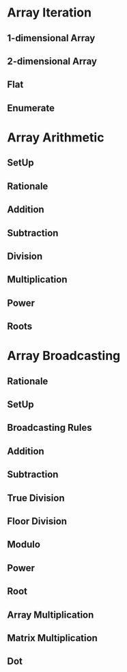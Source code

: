 

Array Iteration
===============

1-dimensional Array
-------------------

2-dimensional Array
-------------------

Flat
----

Enumerate
---------




Array Arithmetic
================

SetUp
-----

Rationale
---------

Addition
--------

Subtraction
-----------

Division
--------

Multiplication
--------------

Power
-----

Roots
-----




Array Broadcasting
==================

Rationale
---------

SetUp
-----

Broadcasting Rules
------------------

Addition
--------

Subtraction
-----------

True Division
-------------

Floor Division
--------------

Modulo
------

Power
-----

Root
----

Array Multiplication
--------------------

Matrix Multiplication
---------------------

Dot
---


